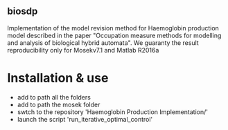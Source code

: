 ## biosdp

Implementation of the model revision method for Haemoglobin production model described in the paper "Occupation measure methods for modelling and analysis of biological hybrid automata".
We guaranty the result reproducibility only for Mosekv7.1 and Matlab R2016a

# Installation & use

- add to path all the folders
- add to path the mosek folder
- swtch to the repository 'Haemoglobin Production Implementation/'
- launch the script 'run_iterative_optimal_control'
